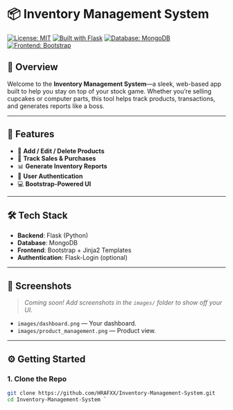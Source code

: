 # 📦 Inventory Management System

[![License: MIT](https://img.shields.io/badge/License-MIT-green.svg)](LICENSE)
[![Built with Flask](https://img.shields.io/badge/Built%20with-Flask-blue.svg)](https://flask.palletsprojects.com/)
[![Database: MongoDB](https://img.shields.io/badge/Database-MongoDB-brightgreen.svg)](https://www.mongodb.com/)
[![Frontend: Bootstrap](https://img.shields.io/badge/Frontend-Bootstrap-purple.svg)](https://getbootstrap.com/)

## 🧾 Overview

Welcome to the **Inventory Management System**—a sleek, web-based app built to help you stay on top of your stock game. Whether you’re selling cupcakes or computer parts, this tool helps track products, transactions, and generates reports like a boss.

---

## 🚀 Features

- 🔄 **Add / Edit / Delete Products**
- 🛒 **Track Sales & Purchases**
- 📊 **Generate Inventory Reports**
- 👤 **User Authentication**
- 💻 **Bootstrap-Powered UI**

---

## 🛠️ Tech Stack

- **Backend**: Flask (Python)
- **Database**: MongoDB
- **Frontend**: Bootstrap + Jinja2 Templates
- **Authentication**: Flask-Login (optional)

---

## 📸 Screenshots

> _Coming soon! Add screenshots in the `images/` folder to show off your UI._

- `images/dashboard.png` — Your dashboard.
- `images/product_management.png` — Product view.

---

## ⚙️ Getting Started

### 1. Clone the Repo

```bash
git clone https://github.com/HRAFXX/Inventory-Management-System.git
cd Inventory-Management-System `
 
